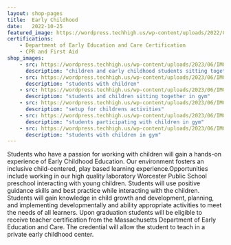 ```yaml
---
layout: shop-pages
title:  Early Childhood
date:   2022-10-25
featured_image: https://wordpress.techhigh.us/wp-content/uploads/2022/04/sigmund-TJxotQTUr8o-unsplash-1.jpg
certifications:
    - Department of Early Education and Care Certification
    - CPR and First Aid
shop_images:
    - src: https://wordpress.techhigh.us/wp-content/uploads/2023/06/IMG_8038.jpg
      description: "children and early childhood students sitting together"
    - src: https://wordpress.techhigh.us/wp-content/uploads/2023/06/IMG_8140.jpg
      description: "students with children"
    - src: https://wordpress.techhigh.us/wp-content/uploads/2023/06/IMG_8327.jpg
      description: "students and children sitting together in gym"
    - src: https://wordpress.techhigh.us/wp-content/uploads/2023/06/IMG_8417.jpg
      description: "setup for childrens activities"
    - src: https://wordpress.techhigh.us/wp-content/uploads/2023/06/IMG_8439.jpg
      description: "students participating with children in gym"
    - src: https://wordpress.techhigh.us/wp-content/uploads/2023/06/IMG_8456.jpg
      description: "students with children in gym"
---
```


Students who have a passion for working with children will gain a hands-on experience of Early Childhood Education. Our environment fosters an inclusive child-centered,  play based learning experience.Opportunities include working in our high quality laboratory Worcester Public School preschool interacting with young children. Students will use positive guidance skills and best practice while interacting with the children. Students will gain knowledge in child growth and development, planning, and implementing developmentally and ability appropriate activities to meet the needs of all learners. Upon graduation students will be eligible to receive teacher certification from the Massachusetts Department of Early Education and Care. The credential will allow the student to teach in a private early childhood center.



